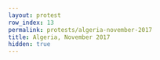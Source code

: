 ```yaml
---
layout: protest
row_index: 13
permalink: protests/algeria-november-2017
title: Algeria, November 2017
hidden: true
---
```

